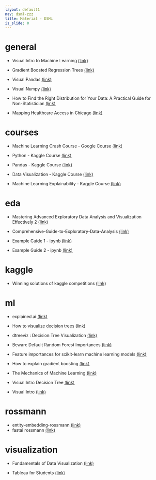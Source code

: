 ```yaml
---
layout: default1
nav: dsml-zzz
title: Material - DSML
is_slide: 0
---
```


# general
- Visual Intro to Machine Learning
[(link)](http://www.r2d3.us/)

- Gradient Boosted Regression Trees
[(link)](https://www.datarobot.com/blog/gradient-boosted-regression-trees/)

- Visual Pandas
[(link)](http://jalammar.github.io/gentle-visual-intro-to-data-analysis-python-pandas/)

- Visual Numpy
[(link)](http://jalammar.github.io/visual-numpy/)

- How to Find the Right Distribution for Your Data: A Practical Guide for Non-Statistician
[(link)](https://medium.com/data-science-collective/how-to-find-the-right-distribution-for-your-data-a-practical-guide-for-non-statistician-with-two-dc2aa0ed707f)

- Mapping Healthcare Access in Chicago
[(link)](https://medium.com/@yiannismastoras/mapping-healthcare-access-in-chicago-df351df0c944)

# courses
- Machine Learning Crash Course - Google Course
[(link)](https://developers.google.com/machine-learning/crash-course)

- Python - Kaggle Course
[(link)](https://www.kaggle.com/learn/python)

- Pandas - Kaggle Course
[(link)](https://www.kaggle.com/learn/pandas)

- Data Visualization - Kaggle Course
[(link)](https://www.kaggle.com/learn/data-visualization)

- Machine Learning Explainability - Kaggle Course
[(link)](https://www.kaggle.com/learn/machine-learning-explainability)

# eda
- Mastering Advanced Exploratory Data Analysis and Visualization Effectively 2
[(link)](https://python.plainenglish.io/mastering-exploratory-data-analysis-effectively-a-complete-guide-basics-to-advanced-part-2-6f0f8a045fb1)

- Comprehensive-Guide-to-Exploratory-Data-Analysis
[(link)](https://github.com/thom22/Comprehensive-Guide-to-Exploratory-Data-Analysis)

- Example Guide 1 - ipynb
[(link)](https://github.com/thom22/Comprehensive-Guide-to-Exploratory-Data-Analysis/blob/main/mastering_exploratory_data_analysis%20(%20A%20step%20by%20step%20comprehensive%20guide%20using%20python%20and%20pandas)%20%20Part%201.ipynb)

- Example Guide 2 - ipynb
[(link)](https://github.com/thom22/Comprehensive-Guide-to-Exploratory-Data-Analysis/blob/main/part_2_step_by_step_comprehensive_data_analysis_guide.ipynb)



# kaggle
- Winning solutions of kaggle competitions
[(link)](https://www.kaggle.com/code/sudalairajkumar/winning-solutions-of-kaggle-competitions)

# ml
- explained.ai
[(link)](https://explained.ai/)

- How to visualize decision trees
[(link)](https://explained.ai/decision-tree-viz/index.html)

- dtreeviz : Decision Tree Visualization
[(link)](https://github.com/parrt/dtreeviz)

- Beware Default Random Forest Importances
[(link)](https://explained.ai/rf-importance/index.html)

- Feature importances for scikit-learn machine learning models
[(link)](https://github.com/parrt/random-forest-importances)

- How to explain gradient boosting
[(link)](https://explained.ai/gradient-boosting/index.html)

- The Mechanics of Machine Learning
[(link)](https://mlbook.explained.ai/)

- Visual Intro Decision Tree
[(link)](http://www.r2d3.us/visual-intro-to-machine-learning-part-1/)

- Visual Intro
[(link)](http://www.r2d3.us/visual-intro-to-machine-learning-part-2/)



# rossmann
- entity-embedding-rossmann
[(link)](https://github.com/entron/entity-embedding-rossmann)
- fastai rossmann
[(link)](https://github.com/fastai/fastai1/blob/master/courses/dl1/lesson3-rossman.ipynb)

# visualization
- Fundamentals of Data Visualization
[(link)](https://clauswilke.com/dataviz/index.html)

- Tableau for Students
[(link)](https://www.tableau.com/academic/students)

